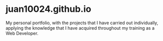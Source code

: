# juan10024.github.io
My personal portfolio, with the projects that I have carried out individually, applying the knowledge that I have acquired throughout my training as a Web Developer.
